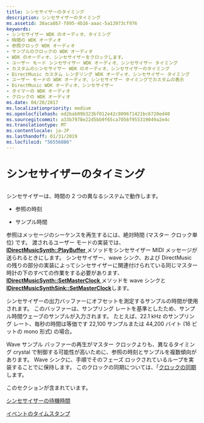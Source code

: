 ```yaml
---
title: シンセサイザーのタイミング
description: シンセサイザーのタイミング
ms.assetid: 38aca8b7-f895-4b16-aaac-5a13973cf976
keywords:
- シンセサイザー WDK のオーディオ、タイミング
- 時間の WDK オーディオ
- 参照クロック WDK オーディオ
- サンプルのクロックの WDK オーディオ
- WDK のオーディオ、シンセサイザーをクロックします。
- ユーザー モード シンセサイザー WDK オーディオ、シンセサイザー タイミング
- カスタムのシンセサイザー WDK のオーディオ、シンセサイザーのタイミング
- DirectMusic カスタム レンダリング WDK オーディオ、シンセサイザー タイミング
- ユーザー モードの WDK オーディオ、シンセサイザー タイミングでカスタムの表示
- DirectMusic WDK オーディオ、シンセサイザー
- タイマーの WDK オーディオ
- クロックの WDK オーディオ
ms.date: 04/20/2017
ms.localizationpriority: medium
ms.openlocfilehash: ed2bab09b323bf012e42c809671421bc6720ed40
ms.sourcegitcommit: a33b7978e22d5bb9f65ca7056f955319049a2e4c
ms.translationtype: MT
ms.contentlocale: ja-JP
ms.lasthandoff: 01/31/2019
ms.locfileid: "56556886"
---
```

# <a name="synthesizer-timing"></a>シンセサイザーのタイミング


## <span id="synthesizer_timing"></span><span id="SYNTHESIZER_TIMING"></span>


シンセサイザーは、時間の 2 つの異なるシステムで動作します。

-   参照の時刻

-   サンプル時間

参照はメッセージのシーケンスを再生するには、絶対時間 (マスター クロック単位) です。 渡されるユーザー モードの実装では、 [ **IDirectMusicSynth::PlayBuffer** ](https://msdn.microsoft.com/library/windows/hardware/ff536540)メソッドをシンセサイザー MIDI メッセージが送られるときにします。 シンセサイザー、wave シンク、および DirectMusic の残りの部分の実装によってシンセサイザーに関連付けられている同じマスター時計の下のすべての作業をする必要があります、 [ **IDirectMusicSynth::SetMasterClock** ](https://msdn.microsoft.com/library/windows/hardware/ff536543)メソッドを wave シンクと[ **IDirectMusicSynthSink::SetMasterClock**](https://msdn.microsoft.com/library/windows/hardware/ff536528)します。

シンセサイザーの出力バッファーにオフセットを測定するサンプルの時間が使用されます。 このバッファーは、サンプリング レートを基準としたため、サンプル時間ウェーブのサンプルが入力されます。 たとえば、22.1 kHz のサンプリング レート、毎秒の時間は等価です 22,100 サンプルまたは 44,200 バイト (16 ビットの mono 形式) の場合。

Wave サンプル バッファーの再生がマスター クロックよりも、異なるタイミング crystal で制御する可能性が高いために、参照の時刻とサンプルを複数傾向があります。 Wave シンクに、手順でそのフェーズ ロックされているループを実装することでに保持します。 このクロックの同期については、「[クロックの同期](clock-synchronization.md)します。

このセクションが含まれています。

[シンセサイザーの待機時間](synthesizer-latency.md)

[イベントのタイムスタンプ](time-stamped-events.md)

 

 




